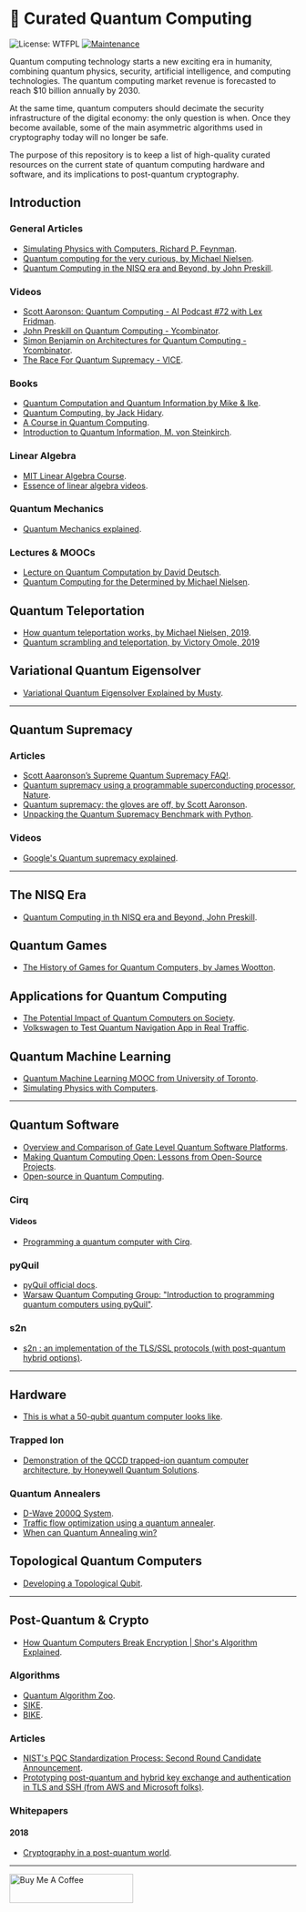 # 🧬 Curated Quantum Computing

![License: WTFPL](https://img.shields.io/badge/License-WTFPL-brightgreen.svg) [![Maintenance](https://img.shields.io/badge/Maintained%3F-yes-green.svg)](https://GitHub.com/Naereen/StrapDown.js/graphs/commit-activity) 

Quantum computing technology starts a new exciting era in humanity, combining quantum physics, security, artificial intelligence, and computing technologies. The quantum computing market revenue is forecasted to reach $10 billion annually by 2030.

At the same time, quantum computers should decimate the security infrastructure of the digital economy: the only question is when. Once they become available, some of the main asymmetric algorithms used in cryptography today will no longer be safe. 

The purpose of this repository is to keep a list of high-quality curated resources on the current state of quantum computing hardware and software, and its implications to post-quantum cryptography.


## Introduction

### General Articles

* [Simulating Physics with Computers, Richard P. Feynman](https://catonmat.net/ftp/simulating-physics-with-computers-richard-feynman.pdf).
* [Quantum computing for the very curious, by Michael Nielsen](https://quantum.country/qcvc).
* [Quantum Computing in the NISQ era and Beyond, by John Preskill](https://arxiv.org/pdf/1801.00862.pdf).


### Videos

* [Scott Aaronson: Quantum Computing - AI Podcast #72 with Lex Fridman](https://www.youtube.com/watch?v=uX5t8EivCaM).
* [John Preskill on Quantum Computing - Ycombinator](https://blog.ycombinator.com/john-preskill-on-quantum-computing/).
* [Simon Benjamin on Architectures for Quantum Computing - Ycombinator](https://www.youtube.com/watch?v=LHZKDTJJknE).
* [The Race For Quantum Supremacy - VICE](https://www.youtube.com/watch?v=1lIfbqfoGMo&feature=emb_logo).

### Books

* [Quantum Computation and Quantum Information,by Mike & Ike](https://www.amazon.com/Quantum-Computation-Information-10th-Anniversary/dp/1107002176).
* [Quantum Computing, by Jack Hidary](https://github.com/JackHidary/quantumcomputingbook).
* [A Course in Quantum Computing](http://lapastillaroja.net/wp-content/uploads/2016/09/Intro_to_QC_Vol_1_Loceff.pdf).
* [Introduction to Quantum Information, M. von Steinkirch](http://www.astro.sunysb.edu/steinkirch/books/qi.pdf).

### Linear Algebra

* [MIT Linear Algebra Course](https://ocw.mit.edu/courses/mathematics/18-06-linear-algebra-spring-2010/video-lectures/).
* [Essence of linear algebra videos](https://www.youtube.com/playlist?list=PLZHQObOWTQDPD3MizzM2xVFitgF8hE_ab).

### Quantum Mechanics

* [Quantum Mechanics explained](https://www.youtube.com/watch?v=Usu9xZfabPM).


### Lectures & MOOCs

* [Lecture on Quantum Computation by David Deutsch](http://www.quiprocone.org/Protected/DD_lectures.htm).
* [Quantum Computing for the Determined by Michael Nielsen](http://michaelnielsen.org/blog/quantum-computing-for-the-determined/).
## Quantum Teleportation

* [How quantum teleportation works, by Michael Nielsen, 2019](https://quantum.country/teleportation).
* [Quantum scrambling and teleportation, by Victory Omole, 2019](https://vtomole.com/blog/2019/06/08/scrambling)

## Variational Quantum Eigensolver

* [Variational Quantum Eigensolver Explained by Musty](https://www.mustythoughts.com/post/variational-quantum-eigensolver-explained).

----

## Quantum Supremacy

### Articles

* [Scott Aaaronson’s Supreme Quantum Supremacy FAQ!](https://www.scottaaronson.com/blog/?p=4317).
* [Quantum supremacy using a programmable superconducting processor, Nature](https://www.nature.com/articles/s41586-019-1666-5).
* [Quantum supremacy: the gloves are off, by Scott Aaronson](https://www.scottaaronson.com/blog/?p=4372).
* [Unpacking the Quantum Supremacy Benchmark with Python](https://medium.com/@sohaib.alam/unpacking-the-quantum-supremacy-benchmark-with-python-67a46709d).

### Videos

* [Google's Quantum supremacy explained](https://www.youtube.com/watch?v=gylmjTOUfCQ&feature=youtu.be).

----

## The NISQ Era

* [Quantum Computing in th NISQ era and Beyond, John Preskill](https://arxiv.org/pdf/1801.00862.pdf).

## Quantum Games
* [The History of Games for Quantum Computers, by James Wootton](https://medium.com/@decodoku/the-history-of-games-for-quantum-computers-a1de98859b5a).


## Applications for Quantum Computing

* [The Potential Impact of Quantum Computers on Society](https://arxiv.org/abs/1712.05380).
* [Volkswagen to Test Quantum Navigation App in Real Traffic](https://www.wsj.com/articles/volkswagen-to-test-quantum-navigation-app-in-real-traffic-11572553300).

## Quantum Machine Learning

* [Quantum Machine Learning MOOC from University of Toronto](https://www.edx.org/course/quantum-machine-learning).
* [Simulating Physics with Computers](https://www.dwavesys.com/sites/default/files/2018-04-04%20-%20Max%20Henderson%20-%20Quantum%20Machine%20Learning%20for%20Election%20Modeling.pdf).

-----
## Quantum Software
* [Overview and Comparison of Gate Level Quantum Software Platforms](https://arxiv.org/pdf/1807.02500.pdf).
* [Making Quantum Computing Open: Lessons from Open-Source Projects](https://arxiv.org/pdf/1902.00991.pdf).
* [Open-source in Quantum Computing](https://arxiv.org/pdf/1812.09167.pdf).


### Cirq

#### Videos
* [Programming a quantum computer with Cirq](https://www.youtube.com/watch?v=16ZfkPRVf2w&feature=youtu.be).


### pyQuil


* [pyQuil official docs](http://docs.rigetti.com/en/stable/start.html).
* [Warsaw Quantum Computing Group: "Introduction to programming quantum computers using pyQuil"](https://www.youtube.com/watch?v=FPGcmK0ftXU&feature=youtu.be).

### s2n

* [s2n : an implementation of the TLS/SSL protocols (with post-quantum hybrid options)](https://github.com/awslabs/s2n).

----

## Hardware

* [This is what a 50-qubit quantum computer looks like](https://www.engadget.com/2018/01/09/this-is-what-a-50-qubit-quantum-computer-looks-like/).

### Trapped Ion

* [Demonstration of the QCCD trapped-ion quantum computer architecture, by Honeywell Quantum Solutions](https://www.honeywell.com/content/dam/honeywell/files/Beta_10_Quantum_3_3_2020.pdf).


### Quantum Annealers 

* [D-Wave 2000Q System](https://www.dwavesys.com/d-wave-two-system).
* [Traffic flow optimization using a quantum annealer](https://arxiv.org/abs/1708.01625).
* [When can Quantum Annealing win?](https://ai.googleblog.com/2015/12/when-can-quantum-annealing-win.html)

## Topological Quantum Computers

* [Developing a Topological Qubit](https://cloudblogs.microsoft.com/quantum/2018/09/06/developing-a-topological-qubit/).

----

## Post-Quantum & Crypto

* [How Quantum Computers Break Encryption | Shor's Algorithm Explained](https://www.youtube.com/watch?v=lvTqbM5Dq4Q&t=160s).

### Algorithms

* [Quantum Algorithm Zoo](http://quantumalgorithmzoo.org/).
* [SIKE](https://sike.org/).
* [BIKE](https://bikesuite.org/).

### Articles

* [NIST's PQC Standardization Process: Second Round Candidate Announcement](https://csrc.nist.gov/news/2019/pqc-standardization-process-2nd-round-candidates).
* [Prototyping post-quantum and hybrid key exchange
and authentication in TLS and SSH (from AWS and Microsoft folks)](https://openquantumsafe.org/papers/NISTPQC-CroPaqSte19.pdf).

### Whitepapers

#### 2018
* [Cryptography in a post-quantum world](https://www.accenture.com/_acnmedia/PDF-87/Accenture-809668-Quantum-Cryptography-Whitepaper-v05.pdf#zoom=50).


---

<a href="https://www.buymeacoffee.com/miavonpizza" target="_blank"><img src="https://cdn.buymeacoffee.com/buttons/arial-pink.png" alt="Buy Me A Coffee" style="height: 51px !important;width: 217px !important;" ></a>





